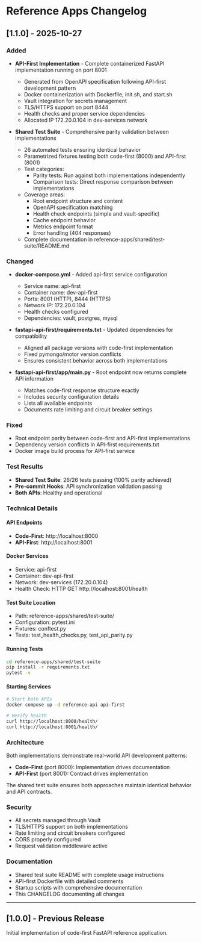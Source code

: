 # Reference Apps Changelog

## [1.1.0] - 2025-10-27

### Added
- **API-First Implementation** - Complete containerized FastAPI implementation running on port 8001
  - Generated from OpenAPI specification following API-first development pattern
  - Docker containerization with Dockerfile, init.sh, and start.sh
  - Vault integration for secrets management
  - TLS/HTTPS support on port 8444
  - Health checks and proper service dependencies
  - Allocated IP 172.20.0.104 in dev-services network

- **Shared Test Suite** - Comprehensive parity validation between implementations
  - 26 automated tests ensuring identical behavior
  - Parametrized fixtures testing both code-first (8000) and API-first (8001)
  - Test categories:
    - Parity tests: Run against both implementations independently
    - Comparison tests: Direct response comparison between implementations
  - Coverage areas:
    - Root endpoint structure and content
    - OpenAPI specification matching
    - Health check endpoints (simple and vault-specific)
    - Cache endpoint behavior
    - Metrics endpoint format
    - Error handling (404 responses)
  - Complete documentation in reference-apps/shared/test-suite/README.md

### Changed
- **docker-compose.yml** - Added api-first service configuration
  - Service name: api-first
  - Container name: dev-api-first
  - Ports: 8001 (HTTP), 8444 (HTTPS)
  - Network IP: 172.20.0.104
  - Health checks configured
  - Dependencies: vault, postgres, mysql

- **fastapi-api-first/requirements.txt** - Updated dependencies for compatibility
  - Aligned all package versions with code-first implementation
  - Fixed pymongo/motor version conflicts
  - Ensures consistent behavior across both implementations

- **fastapi-api-first/app/main.py** - Root endpoint now returns complete API information
  - Matches code-first response structure exactly
  - Includes security configuration details
  - Lists all available endpoints
  - Documents rate limiting and circuit breaker settings

### Fixed
- Root endpoint parity between code-first and API-first implementations
- Dependency version conflicts in API-first requirements.txt
- Docker image build process for API-first service

### Test Results
- **Shared Test Suite**: 26/26 tests passing (100% parity achieved)
- **Pre-commit Hooks**: API synchronization validation passing
- **Both APIs**: Healthy and operational

### Technical Details

#### API Endpoints
- **Code-First**: http://localhost:8000
- **API-First**: http://localhost:8001

#### Docker Services
- Service: api-first
- Container: dev-api-first
- Network: dev-services (172.20.0.104)
- Health Check: HTTP GET http://localhost:8001/health

#### Test Suite Location
- Path: reference-apps/shared/test-suite/
- Configuration: pytest.ini
- Fixtures: conftest.py
- Tests: test_health_checks.py, test_api_parity.py

#### Running Tests
```bash
cd reference-apps/shared/test-suite
pip install -r requirements.txt
pytest -v
```

#### Starting Services
```bash
# Start both APIs
docker compose up -d reference-api api-first

# Verify health
curl http://localhost:8000/health/
curl http://localhost:8001/health/
```

### Architecture
Both implementations demonstrate real-world API development patterns:
- **Code-First** (port 8000): Implementation drives documentation
- **API-First** (port 8001): Contract drives implementation

The shared test suite ensures both approaches maintain identical behavior and API contracts.

### Security
- All secrets managed through Vault
- TLS/HTTPS support on both implementations
- Rate limiting and circuit breakers configured
- CORS properly configured
- Request validation middleware active

### Documentation
- Shared test suite README with complete usage instructions
- API-first Dockerfile with detailed comments
- Startup scripts with comprehensive documentation
- This CHANGELOG documenting all changes

---

## [1.0.0] - Previous Release

Initial implementation of code-first FastAPI reference application.
